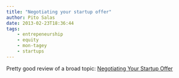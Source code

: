 ```yaml
---
title: "Negotiating your startup offer"
author: Pito Salas
date: 2013-02-23T18:36:44
tags:
    - entrepeneurship
    - equity
    - mon-tagey
    - startups
---
```




Pretty good review of a broad topic: [Negotiating Your Startup
Offer](<http://rob.by/2013/negotiating-your-startup-job-offer>)


